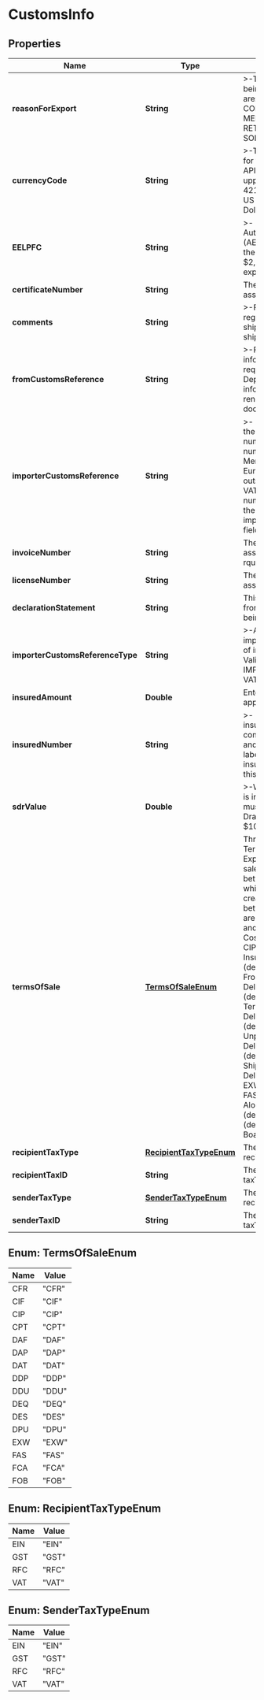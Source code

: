 

# CustomsInfo


## Properties

| Name | Type | Description | Notes |
|------------ | ------------- | ------------- | -------------|
|**reasonForExport** | **String** | &gt;-The reason the commodity is being exported. Valid values are: Valid Values : [GIFT COMMERCIAL_SAMPLE MERCHANDISE DOCUMENTS RETURNED_GOODS OTHER SOLD NOT_SOLD] |  [optional] |
|**currencyCode** | **String** | &gt;-The type of currency used for the monetary values in this API request. Use three uppercase letters, per ISO 4217. For example, use USD for US Dollars, CAD for Canadian Dollars, and EUR for Euros. |  |
|**EELPFC** | **String** | &gt;- A number provided by the Automated Export System (AES). This field is required if the item is valued at more than $2,500 USD per Schedule B export codes. |  [optional] |
|**certificateNumber** | **String** | The certificate number associated with the commodity. |  [optional] |
|**comments** | **String** | &gt;-Free form comments regarding the exported shipment entered by the shipper. |  [optional] |
|**fromCustomsReference** | **String** | &gt;-Free form reference information provided by the requestor of the shipment. Depending on the carrier this information may or may not be rendered on the customs documents. |  [optional] |
|**importerCustomsReference** | **String** | &gt;- A reference number used by the importer, such as a VAT number, PO number, or insured number. &#x60;Shipments to the EU&#x60; : Merchants shipping to the European Union (EU) from outside the EU must provide a VAT or IOSS number. Enter the number in this field and specify the reference type in the importerCustomsReferenceType field. |  [optional] |
|**invoiceNumber** | **String** | The commercial invoice number assigned by the exporter. It is rquired for DHL Express |  [optional] |
|**licenseNumber** | **String** | The export license number associated with the commodity. |  [optional] |
|**declarationStatement** | **String** | This is declaration statement from the Shipper for the items being shipped. |  [optional] |
|**importerCustomsReferenceType** | **String** | &gt;-A reference type used by the importer to determine the type of importerCustomsReference. Valid Values are TAX_CODE, IMPORTER_CODE, VAT_NUMBER, IOSS_NUMBER. |  [optional] |
|**insuredAmount** | **Double** | Enter the insurance fee, if applicable. |  [optional] |
|**insuredNumber** | **String** | &gt;- If the sender wishes to insure the contents, they complete an insurance receipt and affix the insured numbered label to the package. The insured number label is what this field represents. |  [optional] |
|**sdrValue** | **Double** | &gt;-When an international parcel is insured, the insured value must be expressed in Special Drawing Rights values. E.g. $100 USD &#x3D; 66.87 SDR. |  [optional] |
|**termsOfSale** | [**TermsOfSaleEnum**](#TermsOfSaleEnum) | Three-digit codes describing Terms of sale required for DHL Express shipments. Terms of sale is some sort of agreement between a buyer and seller which serves the purpose of creating uniform expectations between them. Possible values are- CFR (description- Cost and Freight), CIF (description- Cost, Insurance and Freight), CIP (description- Carriage and Insurance Paid To), DAF (description- Delivered at Frontier), DAP (description- Delivered At Place), DAT (description- Delivered At Terminal), DDP (description- Delivered Duty Paid), DDU (description- Delivered Duty Unpaid), DEQ (description- Delivery ex Quay), DES (description- Delivered ex Ship), DPU (description- Delivered At Place Unloaded), EXW (description- Ex Works), FAS (description- FAS Free Alongside Ship), FCA (description- Free Carrier), FOB (description- FOB Free On Board) |  [optional] |
|**recipientTaxType** | [**RecipientTaxTypeEnum**](#RecipientTaxTypeEnum) | The tax type to choose for recipient. |  [optional] |
|**recipientTaxID** | **String** | The respective taxID for the taxType chosen |  [optional] |
|**senderTaxType** | [**SenderTaxTypeEnum**](#SenderTaxTypeEnum) | The tax type to choose for recipient. |  [optional] |
|**senderTaxID** | **String** | The respective taxID for the taxType chosen |  [optional] |



## Enum: TermsOfSaleEnum

| Name | Value |
|---- | -----|
| CFR | &quot;CFR&quot; |
| CIF | &quot;CIF&quot; |
| CIP | &quot;CIP&quot; |
| CPT | &quot;CPT&quot; |
| DAF | &quot;DAF&quot; |
| DAP | &quot;DAP&quot; |
| DAT | &quot;DAT&quot; |
| DDP | &quot;DDP&quot; |
| DDU | &quot;DDU&quot; |
| DEQ | &quot;DEQ&quot; |
| DES | &quot;DES&quot; |
| DPU | &quot;DPU&quot; |
| EXW | &quot;EXW&quot; |
| FAS | &quot;FAS&quot; |
| FCA | &quot;FCA&quot; |
| FOB | &quot;FOB&quot; |



## Enum: RecipientTaxTypeEnum

| Name | Value |
|---- | -----|
| EIN | &quot;EIN&quot; |
| GST | &quot;GST&quot; |
| RFC | &quot;RFC&quot; |
| VAT | &quot;VAT&quot; |



## Enum: SenderTaxTypeEnum

| Name | Value |
|---- | -----|
| EIN | &quot;EIN&quot; |
| GST | &quot;GST&quot; |
| RFC | &quot;RFC&quot; |
| VAT | &quot;VAT&quot; |




